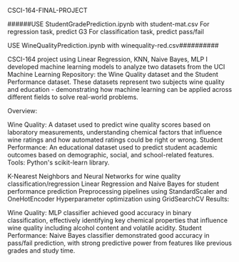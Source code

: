 CSCI-164-FINAL-PROJECT

######USE StudentGradePrediction.ipynb with student-mat.csv
For regression task, predict G3
For classification task, predict pass/fail

USE WineQualityPrediction.ipynb with winequality-red.csv##########









CSCI-164 project using Linear Regression, KNN, Naive Bayes, MLP
I developed machine learning models to analyze two datasets from the UCI Machine Learning Repository: the Wine Quality dataset and the Student Performance dataset. These datasets represent two subjects wine quality and education - demonstrating how machine learning can be applied across different fields to solve real-world problems.

Overview:

Wine Quality: A dataset used to predict wine quality scores based on laboratory measurements, understanding chemical factors that influence wine ratings and how automated ratings could be right or wrong.
Student Performance: An educational dataset used to predict student academic outcomes based on demographic, social, and school-related features.
Tools: Python's scikit-learn library.

K-Nearest Neighbors and Neural Networks for wine quality classification/regression
Linear Regression and Naive Bayes for student performance prediction
Preprocessing pipelines using StandardScaler and OneHotEncoder
Hyperparameter optimization using GridSearchCV
Results:

Wine Quality: MLP classifier achieved good accuracy in binary classification, effectively identifying key chemical properties that influence wine quality including alcohol content and volatile acidity.
Student Performance: Naive Bayes classifier demonstrated good accuracy in pass/fail prediction, with strong predictive power from features like previous grades and study time.
